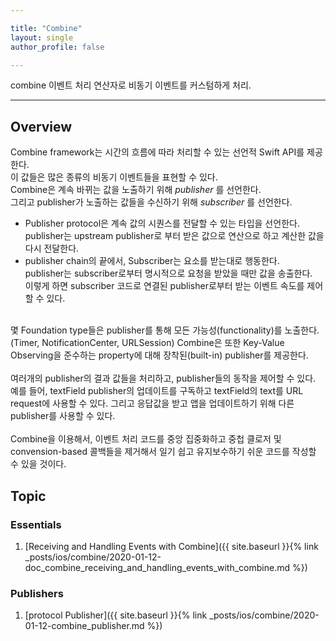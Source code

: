 ```yaml
--- 

title: "Combine"
layout: single
author_profile: false

---
```


combine 이벤트 처리 연산자로 비동기 이벤트를 커스텀하게 처리.

--- 

## Overview

Combine framework는 시간의 흐름에 따라 처리할 수 있는 선언적 Swift API를 제공한다.  
이 값들은 많은 종류의 비동기 이벤트들을 표현할 수 있다.  
Combine은 계속 바뀌는 값을 노출하기 위해 _publisher_ 를 선언한다.   
그리고 publisher가 노출하는 값들을 수신하기 위해  _subscriber_ 를 선언한다. 

* Publisher protocol은 계속 값의 시퀀스를 전달할 수 있는 타입을 선언한다.  
publisher는 upstream publisher로 부터 받은 값으로 연산으로 하고 계산한 값을 다시 전달한다.  
* publisher chain의 끝에서, Subscriber는 요소를 받는대로 행동한다.  
publisher는 subscriber로부터 명시적으로 요청을 받았을 때만 값을 송출한다.   
이렇게 하면 subscriber 코드로 연결된 publisher로부터 받는 이벤트 속도를 제어할 수 있다.  
<br>
몇 Foundation type들은 publisher를 통해 모든 가능성(functionality)를 노출한다.(Timer, NotificationCenter, URLSession)  
Combine은 또한 Key-Value Observing을 준수하는 property에 대해 장착된(built-in) publisher를 제공한다. 
<br><br>
여러개의 publisher의 결과 값들을 처리하고, publisher들의 동작을 제어할 수 있다.   
예를 들어, textField publisher의 업데이트를 구독하고 textField의 text를 URL request에 사용할 수 있다. 그리고 응답값을 받고 앱을 업데이트하기 위해 다른 publisher를 사용할 수 있다.  
<br><br>
Combine을 이용해서, 이벤트 처리 코드를 중앙 집중화하고 중첩 클로저 및 convension-based 콜백들을 제거해서 일기 쉽고 유지보수하기 쉬운 코드를 작성할 수 있을 것이다. 

## Topic
### Essentials

1. [Receiving and Handling Events with Combine]({{ site.baseurl }}{% link _posts/ios/combine/2020-01-12-doc_combine_receiving_and_handling_events_with_combine.md %})

### Publishers

1. [protocol Publisher]({{ site.baseurl }}{% link _posts/ios/combine/2020-01-12-combine_publisher.md %})
